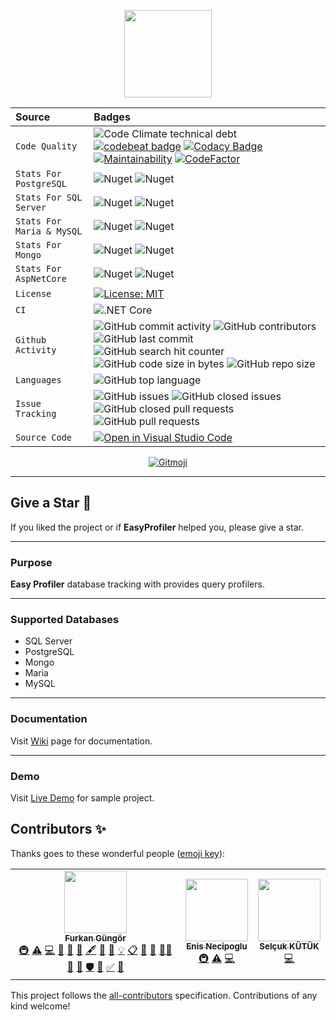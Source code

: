 <p align="center">
  <img src="https://user-images.githubusercontent.com/47147484/97106329-e885f080-16d1-11eb-9278-e266673cdc67.png" style="max-width:100%;" height="140" />
</p>

| Source     | Badges                |
| :------- | :------------------------- |
| `Code Quality` | ![Code Climate technical debt](https://img.shields.io/codeclimate/tech-debt/furkandeveloper/EasyProfiler) [![codebeat badge](https://codebeat.co/badges/00769841-488a-4d4b-87e9-9f169a0f8557)](https://codebeat.co/projects/github-com-furkandeveloper-easyprofiler-develop) [![Codacy Badge](https://app.codacy.com/project/badge/Grade/fed60a53180f486f8d520c773126d967)](https://www.codacy.com/gh/furkandeveloper/EasyProfiler/dashboard?utm_source=github.com&amp;utm_medium=referral&amp;utm_content=furkandeveloper/EasyProfiler&amp;utm_campaign=Badge_Grade) [![Maintainability](https://api.codeclimate.com/v1/badges/7da8a3efef94f523f2c1/maintainability)](https://codeclimate.com/github/furkandeveloper/EasyProfiler/maintainability) [![CodeFactor](https://www.codefactor.io/repository/github/furkandeveloper/easyprofiler/badge)](https://www.codefactor.io/repository/github/furkandeveloper/easyprofiler) |
| `Stats For PostgreSQL` | ![Nuget](https://img.shields.io/nuget/dt/EasyProfiler.PostgreSQL?label=PostgreSQL%20Downloads) ![Nuget](https://img.shields.io/nuget/v/EasyProfiler.PostgreSQL?label=PostgreSQL) |
| `Stats For SQL Server` | ![Nuget](https://img.shields.io/nuget/dt/EasyProfiler.SQLServer?label=SQLServer%20Downloads) ![Nuget](https://img.shields.io/nuget/v/EasyProfiler.SQLServer?label=SQLServer) |
| `Stats For Maria & MySQL` | ![Nuget](https://img.shields.io/nuget/dt/EasyProfiler.MariaDb?label=MariaDb%20Downloads) ![Nuget](https://img.shields.io/nuget/v/EasyProfiler.MariaDb?label=MariaDb)  |
| `Stats For Mongo` | ![Nuget](https://img.shields.io/nuget/dt/EasyProfiler.Mongo?label=MongoDb%20Downloads) ![Nuget](https://img.shields.io/nuget/v/EasyProfiler.Mongo?label=MongoDb)  |
| `Stats For AspNetCore` | ![Nuget](https://img.shields.io/nuget/dt/EasyProfiler.AspNetCore?label=AspNetCore%20Downloads) ![Nuget](https://img.shields.io/nuget/v/EasyProfiler.AspNetCore?label=AspNetCore)  |
| `License` | [![License: MIT](https://img.shields.io/badge/License-MIT-yellow.svg)](https://opensource.org/licenses/MIT)  |
| `CI` | ![.NET Core](https://github.com/furkandeveloper/EasyProfiler/workflows/.NET%20Core/badge.svg?branch=develop)  |
| `Github Activity` | ![GitHub commit activity](https://img.shields.io/github/commit-activity/y/furkandeveloper/EasyProfiler) ![GitHub contributors](https://img.shields.io/github/contributors/furkandeveloper/EasyProfiler) ![GitHub last commit](https://img.shields.io/github/last-commit/furkandeveloper/EasyProfiler) ![GitHub search hit counter](https://img.shields.io/github/search/furkandeveloper/EasyProfiler/EasyProfiler) ![GitHub code size in bytes](https://img.shields.io/github/languages/code-size/furkandeveloper/EasyProfiler) ![GitHub repo size](https://img.shields.io/github/repo-size/furkandeveloper/EasyProfiler)|
| `Languages` | ![GitHub top language](https://img.shields.io/github/languages/top/furkandeveloper/EasyProfiler) |
| `Issue Tracking` | ![GitHub issues](https://img.shields.io/github/issues/furkandeveloper/EasyProfiler) ![GitHub closed issues](https://img.shields.io/github/issues-closed/furkandeveloper/EasyProfiler) ![GitHub closed pull requests](https://img.shields.io/github/issues-pr-closed/furkandeveloper/EasyProfiler) ![GitHub pull requests](https://img.shields.io/github/issues-pr/furkandeveloper/EasyProfiler) |
| `Source Code` | [![Open in Visual Studio Code](https://open.vscode.dev/badges/open-in-vscode.svg)](https://open.vscode.dev/furkandeveloper/EasyProfiler) |

<p align="center">
  <a href="https://gitmoji.carloscuesta.me">
    <img src="https://img.shields.io/badge/gitmoji-%20😜%20😍-FFDD67.svg?style=flat-square" alt="Gitmoji">
  </a> 
</p>

***

## Give a Star 🌟
If you liked the project or if **EasyProfiler** helped you, please give a star.

***

### Purpose
**Easy Profiler** database tracking with provides query profilers.

***

### Supported Databases
- SQL Server
- PostgreSQL
- Mongo
- Maria
- MySQL

***

### Documentation
Visit [Wiki](https://github.com/furkandeveloper/EasyProfiler/wiki) page for documentation.

***

### Demo
Visit [Live Demo](https://easy-profiler.herokuapp.com/) for sample project.

## Contributors ✨

Thanks goes to these wonderful people ([emoji key](https://allcontributors.org/docs/en/emoji-key)):

<!-- ALL-CONTRIBUTORS-LIST:START - Do not remove or modify this section -->
<!-- prettier-ignore-start -->
<!-- markdownlint-disable -->
<table>
  <tr>
    <td align="center"><a href="https://furkangungor.krawl.me/"><img src="https://avatars.githubusercontent.com/u/47147484?v=4?s=100" width="100px;" alt=""/><br /><sub><b>Furkan Güngör</b></sub></a><br /><a href="#infra-furkandeveloper" title="Infrastructure (Hosting, Build-Tools, etc)">🚇</a> <a href="https://github.com/furkandeveloper/EasyProfiler/commits?author=furkandeveloper" title="Tests">⚠️</a> <a href="https://github.com/furkandeveloper/EasyProfiler/commits?author=furkandeveloper" title="Code">💻</a> <a href="https://github.com/furkandeveloper/EasyProfiler/issues?q=author%3Afurkandeveloper" title="Bug reports">🐛</a> <a href="#blog-furkandeveloper" title="Blogposts">📝</a> <a href="#business-furkandeveloper" title="Business development">💼</a> <a href="#content-furkandeveloper" title="Content">🖋</a> <a href="https://github.com/furkandeveloper/EasyProfiler/commits?author=furkandeveloper" title="Documentation">📖</a> <a href="#design-furkandeveloper" title="Design">🎨</a> <a href="#example-furkandeveloper" title="Examples">💡</a> <a href="#eventOrganizing-furkandeveloper" title="Event Organizing">📋</a> <a href="#ideas-furkandeveloper" title="Ideas, Planning, & Feedback">🤔</a> <a href="#maintenance-furkandeveloper" title="Maintenance">🚧</a> <a href="#mentoring-furkandeveloper" title="Mentoring">🧑‍🏫</a> <a href="https://github.com/furkandeveloper/EasyProfiler/pulls?q=is%3Apr+reviewed-by%3Afurkandeveloper" title="Reviewed Pull Requests">👀</a> <a href="#question-furkandeveloper" title="Answering Questions">💬</a> <a href="#security-furkandeveloper" title="Security">🛡️</a> <a href="#tool-furkandeveloper" title="Tools">🔧</a> <a href="#tutorial-furkandeveloper" title="Tutorials">✅</a> <a href="#talk-furkandeveloper" title="Talks">📢</a></td>
    <td align="center"><a href="http://enisnecipoglu.com"><img src="https://avatars.githubusercontent.com/u/23705418?v=4?s=100" width="100px;" alt=""/><br /><sub><b>Enis Necipoglu</b></sub></a><br /><a href="#infra-enisn" title="Infrastructure (Hosting, Build-Tools, etc)">🚇</a> <a href="https://github.com/furkandeveloper/EasyProfiler/commits?author=enisn" title="Tests">⚠️</a> <a href="https://github.com/furkandeveloper/EasyProfiler/commits?author=enisn" title="Code">💻</a></td>
    <td align="center"><a href="https://selcukkutuk.com"><img src="https://avatars.githubusercontent.com/u/2015168?v=4?s=100" width="100px;" alt=""/><br /><sub><b>Selçuk KÜTÜK</b></sub></a><br /><a href="https://github.com/furkandeveloper/EasyProfiler/commits?author=selcukkutuk" title="Code">💻</a></td>
  </tr>
</table>

<!-- markdownlint-restore -->
<!-- prettier-ignore-end -->

<!-- ALL-CONTRIBUTORS-LIST:END -->

This project follows the [all-contributors](https://github.com/all-contributors/all-contributors) specification. Contributions of any kind welcome!
